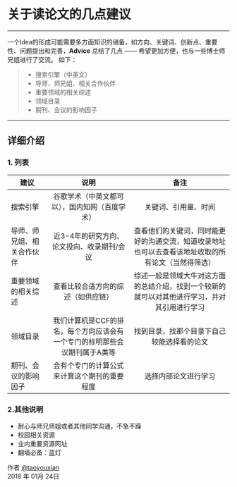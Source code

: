 # 关于读论文的几点建议

------

一个Idea的形成可能需要多方面知识的储备，如方向、关键词、创新点、重要性、问题提出和完善，**Advice** 总结了几点 —— 希望更加方便，也与一些博士师兄姐进行了交流。 如下：

> * 搜索引擎（中英文）
> * 导师、师兄姐、相关合作伙伴
> * 重要领域的相关综述
> * 领域目录
> * 期刊、会议的影响因子

------

## 详细介绍
### 1. 列表

| 建议        | 说明   |  备注  |
| --------   | :-----:  | :----:  |
| 搜索引擎     | 谷歌学术（中英文都可以），国内知网（百度学术） |   关键词、引用量、时间     |
| 导师、师兄姐、相关合作伙伴        |   近3-4年的研究方向、论文投向、收录期刊/会议   |   查看他们的关键词，同时能更好的沟通交流，知道收录地址也可以去查看该地址收取的所有论文（当然得筛选）   |
| 重要领域的相关综述        |   查看比较合适方向的综述（如供应链）   |  综述一般是领域大牛对这方面的总结介绍，找到一个较新的就可以对其他进行学习，并对其引用进行学习   |
| 领域目录        |    我们计算机是CCF的排名，每个方向应该会有一个专门的标明那些会议期刊属于A类等    |  找到目录，找那个目录下自己较能选择看的论文  |
| 期刊、会议的影响因子        |    会有个专门的计算公式来计算这个期刊的重要程度    |  选择内部论文进行学习  |

### 2.其他说明 
- 耐心与师兄师姐或者其他同学沟通，不急不躁
- 校园相关资源
- 业内重要资源网址
- 翻墙必备：蓝灯

作者 [@taoyouxian][1]     
2018 年 01月 24日

[1]: https://github.com/taoyouxian